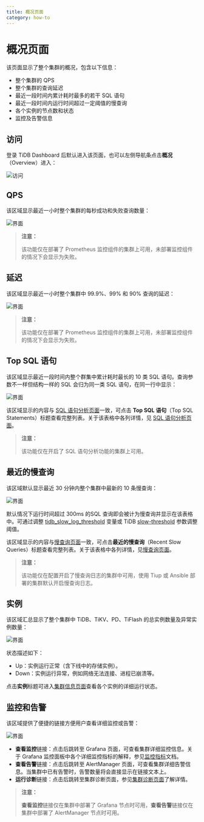 ```yaml
---
title: 概况页面
category: how-to
---
```


# 概况页面

该页面显示了整个集群的概况，包含以下信息：

- 整个集群的 QPS
- 整个集群的查询延迟
- 最近一段时间内累计耗时最多的若干 SQL 语句
- 最近一段时间内运行时间超过一定阈值的慢查询
- 各个实例的节点数和状态
- 监控及告警信息

## 访问

登录 TiDB Dashboard 后默认进入该页面，也可以左侧导航条点击**概况**（Overview）进入：

![访问](/media/dashboard/overview-access.png)

## QPS

该区域显示最近一小时整个集群的每秒成功和失败查询数量：

![界面](/media/dashboard/overview-qps.png)

> **注意：**
>
> 该功能仅在部署了 Prometheus 监控组件的集群上可用，未部署监控组件的情况下会显示为失败。

## 延迟

该区域显示最近一小时整个集群中 99.9%、99% 和 90% 查询的延迟：

![界面](/media/dashboard/overview-latency.png)

> **注意：**
>
> 该功能仅在部署了 Prometheus 监控组件的集群上可用，未部署监控组件的情况下会显示为失败。

## Top SQL 语句

该区域显示最近一段时间内整个群集中累计耗时最长的 10 类 SQL 语句。查询参数不一样但结构一样的 SQL 会归为同一类 SQL 语句，在同一行中显示：

![界面](/media/dashboard/overview-top-statements.png)

该区域显示的内容与 [SQL 语句分析页面](/dashboard/dashboard-statements-list.md)一致，可点击 **Top SQL 语句**（Top SQL Statements）标题查看完整列表。关于该表格中各列详情，见 [SQL 语句分析页面](/dashboard/dashboard-statements-list.md)。

> **注意：**
>
> 该功能仅在开启了 SQL 语句分析功能的集群上可用。

## 最近的慢查询

该区域默认显示最近 30 分钟内整个集群中最新的 10 条慢查询：

![界面](/media/dashboard/overview-slow-query.png)

默认情况下运行时间超过 300ms 的SQL 查询即会被计为慢查询并显示在该表格中。可通过调整 [tidb_slow_log_threshold](/tidb-specific-system-variables.md#tidb_slow_log_threshold) 变量或 TiDB [slow-threshold](/tidb-configuration-file.md#slow-threshold) 参数调整阈值。

该区域显示的内容与[慢查询页面](/dashboard/dashboard-slow-query.md)一致，可点击**最近的慢查询**（Recent Slow Queries）标题查看完整列表。关于该表格中各列详情，见[慢查询页面](/dashboard/dashboard-slow-query.md)。

> **注意：**
>
> 该功能仅在配置开启了慢查询日志的集群中可用，使用 Tiup 或 Ansible 部署的集群默认开启慢查询日志。

## 实例

该区域汇总显示了整个集群中 TiDB、TiKV、PD、TiFlash 的总实例数量及异常实例数量：

![界面](/media/dashboard/overview-instances.png)

状态描述如下：

- Up：实例运行正常（含下线中的存储实例）。
- Down：实例运行异常，例如网络无法连接、进程已崩溃等。

点击**实例**标题可进入[集群信息页面](/dashboard/dashboard-cluster-info.md)查看各个实例的详细运行状态。

## 监控和告警

该区域提供了便捷的链接方便用户查看详细监控或告警：

![界面](/media/dashboard/overview-monitor.png)

- **查看监控**链接：点击后跳转至 Grafana 页面，可查看集群详细监控信息。关于 Grafana 监控面板中各个详细监控指标的解释，参见[监控指标](/grafana-overview-dashboard.md)文档。
- **查看告警**链接：点击后跳转至 AlertManager 页面，可查看集群详细告警信息。当集群中已有告警时，告警数量将会直接显示在链接文本上。
- **运行诊断**链接：点击后跳转至集群诊断页面，参见[集群诊断页面](/dashboard/dashboard-diagnostics-access.md)了解详情。

> **注意：**
>
> **查看监控**链接仅在集群中部署了 Grafana 节点时可用，**查看告警**链接仅在集群中部署了 AlertManager 节点时可用。
